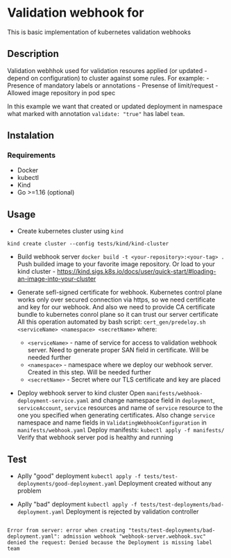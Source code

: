 # Validation webhook for

This is basic implementation of kubernetes validation webhooks

## Description

Validation webhhok used for validation resoures applied (or updated - depend on configuration) to cluster against some rules.
For example:
    - Presence of mandatory labels or annotations
    - Presense of limit/request
    - Allowed image repository in pod spec

In this example we want that created or updated deployment in namespace what marked with annotation `validate: "true"` has label `team`.

## Instalation

### Requirements

- Docker
- kubectl
- Kind
- Go >=1.16 (optional)

## Usage

- Create kubernetes cluster using `kind`

`kind create cluster --config tests/kind/kind-cluster`

- Build webhook server
  `docker build -t <your-repository>:<your-tag> .`
  Push builded image to your favorite image repository. Or load to your kind cluster -  https://kind.sigs.k8s.io/docs/user/quick-start/#loading-an-image-into-your-cluster

- Generate sefl-signed certificate for webhook. Kubernetes control plane works only over secured connection via https, so we need  certificate and key for our webhook. And also we need to provide CA certificate bundle to kubernetes conrol plane so it can trust our server certificate
All this operation automated by bash script:
`cert_gen/predeloy.sh <serviceName> <namespace> <secretName>`
where:
  - `<serviceName>` - name of service for access to validation webhook server. Need to generate proper SAN field in certificate. Will be needed further
  - `<namespace>` - namespace where we deploy our webhook server. Created in this step. Will be needed further
  - `<secretName>` - Secret where our TLS certificate and key are placed

- Deploy webhook server to kind cluster
  Open `manifests/webhook-deployment-service.yaml` and change namespace field in `deployment`, `serviceAccount`, `service` resources and name of `service` resource to the one you specified when generating certificates.
  Also change `service` namespace and name fields in `ValidatingWebhookConfiguration` in `manifests/webhook.yaml`
  Deploy manifests:
  `kubectl apply -f manifests/`
  Verify that webhook server pod is healthy and running


## Test

- Aplly "good" deployment
`kubectl apply -f tests/test-deployments/good-deployment.yaml`
Deployment created without any problem

- Aplly "bad" deployment
`kubectl apply -f tests/test-deployments/bad-deployment.yaml`
Deployment is rejected by validation controller

```

Error from server: error when creating "tests/test-deployments/bad-deployment.yaml": admission webhook "webhook-server.webhook.svc" denied the request: Denied because the Deployment is missing label team

```
